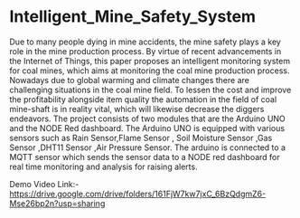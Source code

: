 # Intelligent_Mine_Safety_System

Due to many people dying in mine accidents, the mine safety plays a key role in the mine production process. By virtue of recent advancements in the Internet of Things, this paper proposes an intelligent monitoring system for coal mines, which aims at monitoring the coal mine production process. Nowadays due to global warming and climate changes there are challenging situations in the coal mine field. To lessen the cost and improve the profitability alongside item quality the automation in the field of coal mine-shaft is in reality vital, which will likewise decrease the diggers endeavors. 
The project consists of two modules that are the Arduino UNO and the NODE Red dashboard. The Arduino UNO is equipped with various sensors such as Rain Sensor,Flame Sensor , Soil Moisture Sensor ,Gas Sensor ,DHT11 Sensor ,Air Pressure Sensor. The arduino is connected to a MQTT sensor which sends the sensor data to a NODE red dashboard for real time monitoring and analysis for raising alerts.

Demo Video Link:- https://drive.google.com/drive/folders/161FjW7kw7jxC_6BzQdgmZ6-Mse26bp2n?usp=sharing
